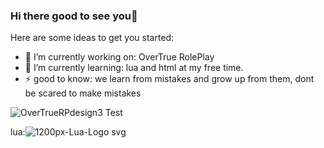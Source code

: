 ### Hi there good to see you👋

Here are some ideas to get you started:

- 🔭 I’m currently working on: OverTrue RolePlay
- 🌱 I’m currently learning: lua and html at my free time.
- ⚡ good to know: we learn from mistakes and grow up from them, dont be scared to make mistakes

![OverTrueRPdesign3](https://user-images.githubusercontent.com/74502022/128203082-bcaa2095-6193-4d3c-8b32-e5fd7ade3b00.png)
Test



lua:![1200px-Lua-Logo svg](https://user-images.githubusercontent.com/74502022/128203736-700c71e2-3917-4b18-9fa2-6b7d59a381c3.png)

